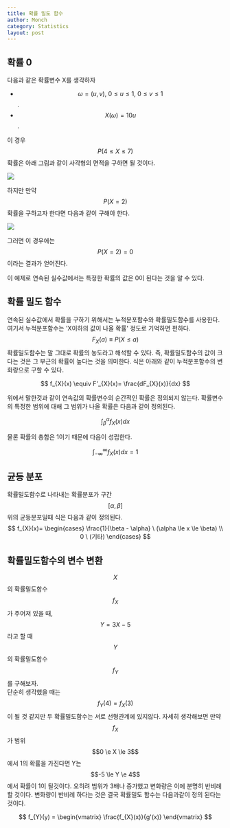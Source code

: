 ```yaml
---
title: 확률 밀도 함수
author: Monch
category: Statistics
layout: post
---
```


<h2>확률 0</h2>

다음과 같은 확률변수 X를 생각하자

- $$\omega = (u,v) , \ 0 \le u \le 1 , \ 0 \le v \le 1$$.
- $$X(\omega)=10u$$.

이 경우 $$P(4 \le X \le 7)$$ 확률은 아래 그림과 같이 사각형의 면적을 구하면 될 것이다.

<img src="{{'assets/picture/proba_dense_zero.jpg' | relative_url}}">

하지만 만약 $$P(X=2)$$ 확률을 구하고자 한다면 다음과 같이 구해야 한다.

<img src="{{'assets/picture/proba_dense_zero2.jpg' | relative_url}}">

그러면 이 경우에는 $$P(X=2)=0$$이라는 결과가 얻어진다.

이 예제로 연속된 실수값에서는 특정한 확률의 값은 0이 된다는 것을 알 수 있다.



<h2>확률 밀도 함수</h2>

연속된 실수값에서 확률을 구하기 위해서는 누적분포함수와 확률밀도함수를 사용한다.  
여기서 누적분포함수는 'X이하의 값이 나올 확률' 정도로 기억하면 편하다.
$$
F_{X}(a) \equiv P(X \le a)
$$
확률밀도함수는 말 그대로 확률의 농도라고 해석할 수 있다. 즉, 확률밀도함수의 값이 크다는 것은 그 부근의 확률이 높다는 것을 의미한다. 식은 아래와 같이 누적분포함수의 변화량으로 구할 수 있다.


$$
f_{X}(x) \equiv F'_{X}(x)= \frac{dF_{X}(x)}{dx}
$$


위에서 말한것과 같이 연속값의 확률변수의 순간적인 확률은 정의되지 않는다. 확률변수의 특정한 범위에 대해 그 범위가 나올 확률은 다음과 같이 정의된다.


$$
\int_{\beta}^{\alpha}f_{X}(x)dx
$$


물론 확률의 총합은 1이기 때문에 다음이 성립한다.


$$
\int_{-\infty}^{\infty}f_{X}(x)dx=1
$$


<h2>균등 분포</h2>

확률밀도함수로 나타내는 확률분포가 구간 $$[\alpha,\beta]$$ 위의 균등분포일때 식은 다음과 같이 정의된다.
$$
f_{X}(x)= \begin{cases} \frac{1}{\beta - \alpha} \ (\alpha \le x \le \beta) \\ 0 \ (기타) \end{cases}
$$


<h2>확률밀도함수의 변수 변환</h2>

$$X$$의 확률밀도함수 $$f_{X}$$가 주어져 있을 때, $$Y=3X-5$$라고 할 때 $$Y$$의 확률밀도함수 $$f_{Y}$$를 구해보자.  
단순히 생각했을 때는 $$f_{Y}(4) = f_{X}(3)$$이 될 것 같지만 두 확률밀도함수는 서로 선형관계에 있지않다. 자세히 생각해보면 만약 $$f_{X}$$가 범위 $$0 \e X \le 3$$에서 1의 확률을 가진다면 Y는 $$-5 \le Y \e 4$$에서 확률이 1이 될것이다. 오히려 범위가 3배나 증가했고 변화량은 이에 분명히 반비례할 것이다. 변화량이 반비례 하다는 것은 결국 확률밀도 함수는 다음과같이 정의 된다는 것이다.


$$
f_{Y}(y) = \begin{vmatrix} \frac{f_{X}(x)}{g'(x)} \end{vmatrix}
$$
